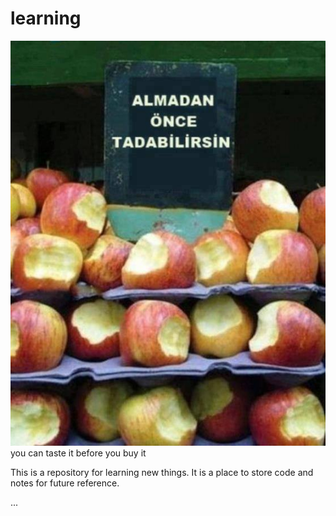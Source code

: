 # learning

![you can taste it before you buy it](./assets/isirilmis-elma.jpeg "you can taste it before you buy it")
you can taste it before you buy it

This is a repository for learning new things. It is a place to store code and notes for future reference.


...

<!-- ## List of All Roadmaps -->
<!-- - [ ] [1. JavaScript Developer - **IN PROGRESS**](https://roadmap.sh/frontend) -->
<!-- - [ ] [2. TypeScript Developer](https://roadmap.sh/typescript) -->
<!-- - [ ] [3. Frontend Developer](https://roadmap.sh/frontend)
- [ ] [4. Node.js Developer](https://roadmap.sh/nodejs) -->
<!-- - [ ] [1. Backend Developer](https://roadmap.sh/backend)
- [ ] [2. DevOps](https://roadmap.sh/devops)
- [ ] [3. C++ Developer](https://roadmap.sh/cpp)
- [ ] [4. Computer Science](https://roadmap.sh/computer-science) -->
